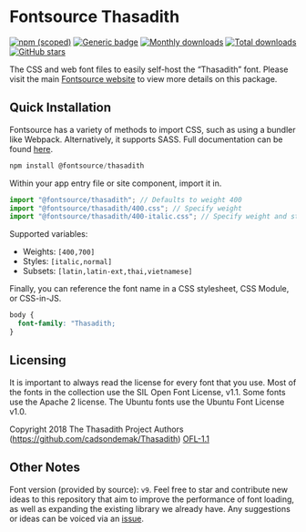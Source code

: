# Fontsource Thasadith

[![npm (scoped)](https://img.shields.io/npm/v/@fontsource/thasadith?color=brightgreen)](https://www.npmjs.com/package/@fontsource/thasadith) [![Generic badge](https://img.shields.io/badge/fontsource-passing-brightgreen)](https://github.com/fontsource/fontsource) [![Monthly downloads](https://badgen.net/npm/dm/@fontsource/thasadith)](https://github.com/fontsource/fontsource) [![Total downloads](https://badgen.net/npm/dt/@fontsource/thasadith)](https://github.com/fontsource/fontsource) [![GitHub stars](https://img.shields.io/github/stars/fontsource/fontsource.svg?style=social&label=Star)](https://github.com/fontsource/fontsource/stargazers)

The CSS and web font files to easily self-host the “Thasadith” font. Please visit the main [Fontsource website](https://fontsource.org/fonts/thasadith) to view more details on this package.

## Quick Installation

Fontsource has a variety of methods to import CSS, such as using a bundler like Webpack. Alternatively, it supports SASS. Full documentation can be found [here](https://beta.fontsource.org/docs/getting-started/introduction).

```javascript
npm install @fontsource/thasadith
```

Within your app entry file or site component, import it in.

```javascript
import "@fontsource/thasadith"; // Defaults to weight 400
import "@fontsource/thasadith/400.css"; // Specify weight
import "@fontsource/thasadith/400-italic.css"; // Specify weight and style

```

Supported variables:
- Weights: `[400,700]`
- Styles: `[italic,normal]`
- Subsets: `[latin,latin-ext,thai,vietnamese]`

Finally, you can reference the font name in a CSS stylesheet, CSS Module, or CSS-in-JS.

```css
body {
  font-family: "Thasadith;
}
```

## Licensing
It is important to always read the license for every font that you use.
Most of the fonts in the collection use the SIL Open Font License, v1.1. Some fonts use the Apache 2 license. The Ubuntu fonts use the Ubuntu Font License v1.0.

Copyright 2018 The Thasadith Project Authors (https://github.com/cadsondemak/Thasadith)
[OFL-1.1](http://scripts.sil.org/OFL)

## Other Notes
Font version (provided by source): `v9`.
Feel free to star and contribute new ideas to this repository that aim to improve the performance of font loading, as well as expanding the existing library we already have. Any suggestions or ideas can be voiced via an [issue](https://github.com/fontsource/fontsource/issues).